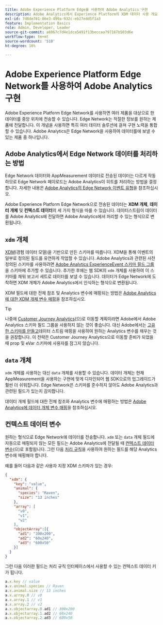```yaml
---
title: Adobe Experience Platform Edge를 사용하여 Adobe Analytics 구현
description: Adobe Analytics에서 Experience Platform의 XDM 데이터 사용 개요
exl-id: 7d8de761-86e3-499a-932c-eb27edd5f1a3
feature: Implementation Basics
role: Admin, Developer, Leader
source-git-commit: a6967c7d4e1dca5491f13beccaa797167b503d6e
workflow-type: tm+mt
source-wordcount: '510'
ht-degree: 16%

---
```


# Adobe Experience Platform Edge Network를 사용하여 Adobe Analytics 구현

Adobe Experience Platform Edge Network를 사용하면 여러 제품을 대상으로 한 데이터를 중앙 위치에 전송할 수 있습니다. Edge Network는 적절한 정보를 원하는 제품에 전달합니다. 이 개념을 사용하면 특히 여러 데이터 솔루션에 걸쳐 구현 노력을 통합할 수 있습니다. Adobe Analytics은 Edge Network을 사용하여 데이터를에 보낼 수 있는 제품 중 하나입니다.

## Adobe Analytics에서 Edge Network 데이터를 처리하는 방법

Edge Network 데이터와 AppMeasurement 데이터로 전송된 데이터는 다르게 작동하므로 Edge Network 페이로드는 Adobe Analytics이 히트를 처리하는 방법을 결정합니다. 자세한 내용은 [Adobe Analytics의 Edge Network 이벤트 유형](hit-types.md)을 참조하십시오.

Adobe Experience Platform Edge Network으로 전송된 데이터는 **XDM 개체**, **데이터 개체** 및 **컨텍스트 데이터**&#x200B;의 세 가지 형식을 따를 수 있습니다. 데이터스트림이 데이터를 Adobe Analytics에 전달하면 Adobe Analytics에서 처리할 수 있는 형식으로 변환됩니다.

## `xdm` 개체

[XDM](https://experienceleague.adobe.com/ko/docs/experience-platform/xdm/home)&#x200B;(경험 데이터 모델)을 기반으로 만든 스키마를 따릅니다. XDM을 통해 이벤트의 일부로 정의된 필드를 유연하게 작업할 수 있습니다. Adobe Analytics과 관련된 사전 정의된 스키마를 사용하려면 [Adobe Analytics ExperienceEvent 스키마 필드 그룹](https://experienceleague.adobe.com/en/docs/experience-platform/xdm/field-groups/event/analytics-full-extension)을 스키마에 추가할 수 있습니다. 추가한 후에는 웹 SDK의 `xdm` 개체를 사용하여 이 스키마를 채워 보고서 세트로 데이터를 보낼 수 있습니다. 데이터가 Edge Network에 도착하면 XDM 개체가 Adobe Analytics에서 인식하는 형식으로 변환됩니다.

XDM 필드에 대한 전체 참조 및 Analytics 변수에 매핑되는 방법은 [Adobe Analytics에 대한 XDM 개체 변수 매핑](xdm-var-mapping.md)을 참조하십시오.

>[!TIP]
>
>나중에 [Customer Journey Analytics](https://experienceleague.adobe.com/en/docs/analytics-platform/using/cja-landing)&#x200B;(으)로 이동할 계획이라면 Adobe에서 Adobe Analytics 스키마 필드 그룹을 사용하지 않는 것이 좋습니다. 대신 Adobe에서는 [고유한 스키마를 만들고](https://experienceleague.adobe.com/en/docs/analytics-platform/using/compare-aa-cja/upgrade-to-cja/schema/cja-upgrade-schema-architect)데이터 스트림 매핑을 사용하여 원하는 Analytics 변수를 채우는 것을 권장합니다. 이 전략은 Customer Journey Analytics으로 이동할 준비가 되었을 때 prop 및 eVar 스키마에 사용자를 잠그지 않습니다.

## `data` 개체

`xdm` 개체를 사용하는 대신 `data` 개체를 사용할 수 있습니다. 데이터 개체는 현재 AppMeasurement을 사용하는 구현에 맞게 디자인되어 웹 SDK으로의 업그레이드가 훨씬 더 쉬워집니다. Edge Network은 스키마를 준수하지 않아도 Adobe Analytics과 관련된 필드가 있는지 감지합니다.

데이터 개체 필드에 대한 전체 참조와 Analytics 변수에 매핑하는 방법은 [Adobe Analytics에 데이터 개체 변수 매핑](data-var-mapping.md)을 참조하십시오.

## 컨텍스트 데이터 변수

원하는 형식으로 Edge Network에 데이터를 전송합니다. `xdm` 또는 `data` 개체 필드에 자동으로 매핑되지 않는 모든 필드는 Adobe Analytics에 전달될 때 [컨텍스트 데이터 변수](/help/implement/vars/page-vars/contextdata.md)(으)로 포함됩니다. 그런 다음 [처리 규칙](/help/admin/tools/manage-rs/edit-settings/general/processing-rules/pr-overview.md)을 사용하여 원하는 필드를 해당 Analytics 변수에 매핑해야 합니다.

예를 들어 다음과 같은 사용자 지정 XDM 스키마가 있는 경우:

```json
{
  "xdm": {
    "key": "value",
    "animal": {
      "species": "Raven",
      "size": "13 inches"
    },
    "array": [
      "v0",
      "v1",
      "v2"
    ],
    "objectArray":[{
      "ad1": "300x200",
      "ad2": "60x240",
      "ad3": "600x50"
    }]
  }
}
```

그런 다음 이러한 필드는 처리 규칙 인터페이스에서 사용할 수 있는 컨텍스트 데이터 키가 됩니다.

```javascript
a.x.key // value
a.x.animal.species // Raven
a.x.animal.size // 13 inches
a.x.array.0 // v0
a.x.array.1 // v1
a.x.array.2 // v2
a.x.objectarray.0.ad1 // 300x200
a.x.objectarray.1.ad2 // 60x240
a.x.objectarray.2.ad3 // 600x50
```
